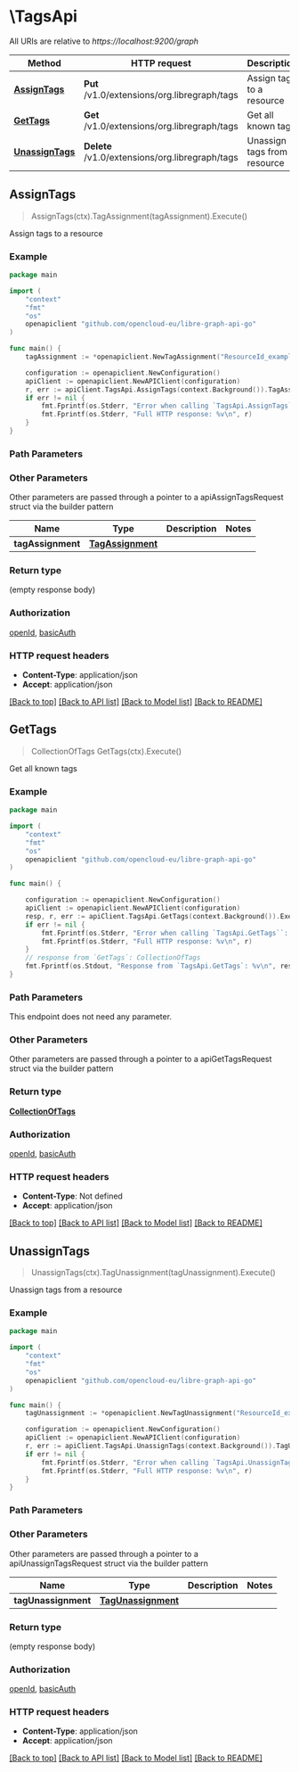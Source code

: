 # \TagsApi

All URIs are relative to *https://localhost:9200/graph*

Method | HTTP request | Description
------------- | ------------- | -------------
[**AssignTags**](TagsApi.md#AssignTags) | **Put** /v1.0/extensions/org.libregraph/tags | Assign tags to a resource
[**GetTags**](TagsApi.md#GetTags) | **Get** /v1.0/extensions/org.libregraph/tags | Get all known tags
[**UnassignTags**](TagsApi.md#UnassignTags) | **Delete** /v1.0/extensions/org.libregraph/tags | Unassign tags from a resource



## AssignTags

> AssignTags(ctx).TagAssignment(tagAssignment).Execute()

Assign tags to a resource

### Example

```go
package main

import (
	"context"
	"fmt"
	"os"
	openapiclient "github.com/opencloud-eu/libre-graph-api-go"
)

func main() {
	tagAssignment := *openapiclient.NewTagAssignment("ResourceId_example", []string{"Tags_example"}) // TagAssignment |  (optional)

	configuration := openapiclient.NewConfiguration()
	apiClient := openapiclient.NewAPIClient(configuration)
	r, err := apiClient.TagsApi.AssignTags(context.Background()).TagAssignment(tagAssignment).Execute()
	if err != nil {
		fmt.Fprintf(os.Stderr, "Error when calling `TagsApi.AssignTags``: %v\n", err)
		fmt.Fprintf(os.Stderr, "Full HTTP response: %v\n", r)
	}
}
```

### Path Parameters



### Other Parameters

Other parameters are passed through a pointer to a apiAssignTagsRequest struct via the builder pattern


Name | Type | Description  | Notes
------------- | ------------- | ------------- | -------------
 **tagAssignment** | [**TagAssignment**](TagAssignment.md) |  | 

### Return type

 (empty response body)

### Authorization

[openId](../README.md#openId), [basicAuth](../README.md#basicAuth)

### HTTP request headers

- **Content-Type**: application/json
- **Accept**: application/json

[[Back to top]](#) [[Back to API list]](../README.md#documentation-for-api-endpoints)
[[Back to Model list]](../README.md#documentation-for-models)
[[Back to README]](../README.md)


## GetTags

> CollectionOfTags GetTags(ctx).Execute()

Get all known tags

### Example

```go
package main

import (
	"context"
	"fmt"
	"os"
	openapiclient "github.com/opencloud-eu/libre-graph-api-go"
)

func main() {

	configuration := openapiclient.NewConfiguration()
	apiClient := openapiclient.NewAPIClient(configuration)
	resp, r, err := apiClient.TagsApi.GetTags(context.Background()).Execute()
	if err != nil {
		fmt.Fprintf(os.Stderr, "Error when calling `TagsApi.GetTags``: %v\n", err)
		fmt.Fprintf(os.Stderr, "Full HTTP response: %v\n", r)
	}
	// response from `GetTags`: CollectionOfTags
	fmt.Fprintf(os.Stdout, "Response from `TagsApi.GetTags`: %v\n", resp)
}
```

### Path Parameters

This endpoint does not need any parameter.

### Other Parameters

Other parameters are passed through a pointer to a apiGetTagsRequest struct via the builder pattern


### Return type

[**CollectionOfTags**](CollectionOfTags.md)

### Authorization

[openId](../README.md#openId), [basicAuth](../README.md#basicAuth)

### HTTP request headers

- **Content-Type**: Not defined
- **Accept**: application/json

[[Back to top]](#) [[Back to API list]](../README.md#documentation-for-api-endpoints)
[[Back to Model list]](../README.md#documentation-for-models)
[[Back to README]](../README.md)


## UnassignTags

> UnassignTags(ctx).TagUnassignment(tagUnassignment).Execute()

Unassign tags from a resource

### Example

```go
package main

import (
	"context"
	"fmt"
	"os"
	openapiclient "github.com/opencloud-eu/libre-graph-api-go"
)

func main() {
	tagUnassignment := *openapiclient.NewTagUnassignment("ResourceId_example", []string{"Tags_example"}) // TagUnassignment |  (optional)

	configuration := openapiclient.NewConfiguration()
	apiClient := openapiclient.NewAPIClient(configuration)
	r, err := apiClient.TagsApi.UnassignTags(context.Background()).TagUnassignment(tagUnassignment).Execute()
	if err != nil {
		fmt.Fprintf(os.Stderr, "Error when calling `TagsApi.UnassignTags``: %v\n", err)
		fmt.Fprintf(os.Stderr, "Full HTTP response: %v\n", r)
	}
}
```

### Path Parameters



### Other Parameters

Other parameters are passed through a pointer to a apiUnassignTagsRequest struct via the builder pattern


Name | Type | Description  | Notes
------------- | ------------- | ------------- | -------------
 **tagUnassignment** | [**TagUnassignment**](TagUnassignment.md) |  | 

### Return type

 (empty response body)

### Authorization

[openId](../README.md#openId), [basicAuth](../README.md#basicAuth)

### HTTP request headers

- **Content-Type**: application/json
- **Accept**: application/json

[[Back to top]](#) [[Back to API list]](../README.md#documentation-for-api-endpoints)
[[Back to Model list]](../README.md#documentation-for-models)
[[Back to README]](../README.md)

